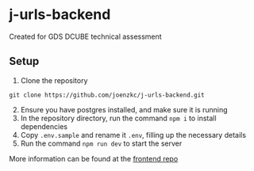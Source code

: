 # j-urls-backend

Created for GDS DCUBE technical assessment

## Setup

1. Clone the repository

```
git clone https://github.com/joenzkc/j-urls-backend.git
```

2. Ensure you have postgres installed, and make sure it is running
3. In the repository directory, run the command `npm i` to install dependencies
4. Copy `.env.sample` and rename it `.env`, filling up the necessary details
5. Run the command `npm run dev` to start the server

More information can be found at the [frontend repo](https://github.com/joenzkc/j-urls-frontend)
